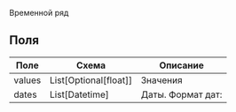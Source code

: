 Временной ряд
## Поля

| Поле   | Схема                 | Описание          |
| ------ | --------------------- | ----------------- |
| values | List[Optional[float]] | Значения          |
| dates  | List[Datetime]        | Даты. Формат дат: |

